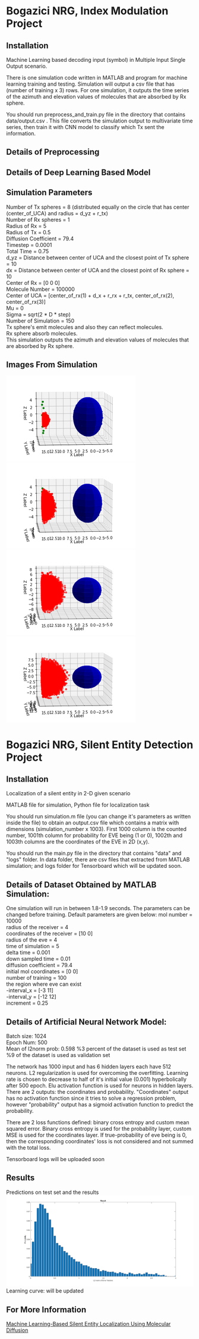 # Bogazici NRG, Index Modulation Project
## Installation
Machine Learning based decoding input (symbol) in Multiple Input Single Output scenario.

There is one simulation code written in MATLAB and program for machine learning training and testing.
Simulation will output a csv file that has (number of training x 3) rows. For one simulation, it outputs the time series of the azimuth and elevation values of molecules that are absorbed by Rx sphere.  

You should run preprocess_and_train.py file in the directory that contains data/output.csv . This file converts the simulation output to multivariate time series, then train it with CNN model to classify which Tx sent the information.

## Details of Preprocessing

## Details of Deep Learning Based Model


## Simulation Parameters
Number of Tx spheres = 8 (distributed equally on the circle that has center (center_of_UCA) and radius = d_yz +  r_tx)  
Number of Rx spheres = 1  
Radius of Rx = 5  
Radius of Tx = 0.5  
Diffusion Coefficient = 79.4  
Timestep = 0.0001  
Total Time = 0.75  
d_yz = Distance between center of UCA and the closest point of Tx sphere = 10  
dx = Distance between center of UCA and the closest point of Rx sphere = 10  
Center of Rx = [0 0 0]  
Molecule Number = 100000  
Center of UCA = [center_of_rx(1) + d_x + r_rx +  r_tx, center_of_rx(2), center_of_rx(3)]  
Mu = 0  
Sigma = sqrt(2 * D * step)  
Number of Simulation = 150  
Tx sphere's emit molecules and also they can reflect molecules.   
Rx sphere absorb molecules.  
This simulation outputs the azimuth and elevation values of molecules that are absorbed by Rx sphere.  
## Images From Simulation
![1](https://github.com/ozgurkara99/entity-detection/blob/master/index_modulation/images/sim.png)
![2](https://github.com/ozgurkara99/entity-detection/blob/master/index_modulation/images/sim2.png)
![3](https://github.com/ozgurkara99/entity-detection/blob/master/index_modulation/images/sim3.png)
![4](https://github.com/ozgurkara99/entity-detection/blob/master/index_modulation/images/sim4.png)

# Bogazici NRG, Silent Entity Detection Project
## Installation
Localization of a silent entity in 2-D given scenario

MATLAB file for simulation, Python file for localization task

You should run simulation.m file (you can change it's parameters as written inside the file) to obtain an output.csv file which contains a matrix with dimensions (simulation_number x 1003). First 1000 column is the counted number, 1001th column for probability for EVE being (1 or 0), 1002th and 1003th columns are the coordinates of the EVE in 2D (x,y).

You should run the main.py file in the directory that contains "data" and "logs" folder. In data folder, there are csv files that extracted from MATLAB simulation; and logs folder for Tensorboard which will be updated soon.

## Details of Dataset Obtained by MATLAB Simulation:
One simulation will run in between 1.8-1.9 seconds.
The parameters can be changed before training. Default parameters are given below:
mol number = 10000  
radius of the receiver = 4  
coordinates of the receiver = [10 0]  
radius of the eve = 4  
time of simulation = 5  
delta time = 0.001  
down sampled time = 0.01  
diffusion coefficient = 79.4  
initial mol coordinates = [0 0]  
number of training = 100  
the region where eve can exist  
-interval_x = [-3 11]  
-interval_y = [-12 12]  
increment = 0.25  

## Details of Artificial Neural Network Model:
Batch size: 1024  
Epoch Num: 500  
Mean of l2norm prob: 0.598
%3 percent of the dataset is used as test set  
%9 of the dataset is used as validation set  

The network has 1000 input and has 6 hidden layers each have 512 neurons. L2 regularization is used for overcoming the overfitting. Learning rate is chosen to decrease to half of it's initial value (0.001) hyperbolically after 500 epoch. Elu activation function is used for neurons in hidden layers. There are 2 outputs: the coordinates and probability. "Coordinates" output has no activation function since it tries to solve a regression problem, however "probability" output has a sigmoid activation function to predict the probability. 

There are 2 loss functions defined: binary cross entropy and custom mean squared error. Binary cross entropy is used for the probability layer, custom MSE is used for the coordinates layer. If true-probability of eve being is 0, then the corresponding coordinates' loss is not considered and not summed with the total loss.

Tensorboard logs will be uploaded soon

## Results 
Predictions on test set and the results
![Predictions on test set and the results](https://github.com/ozgurkara99/entity-detection/blob/master/silent_entity_detection/images/Results.png)
Learning curve:
will be updated

## For More Information
[Machine Learning-Based Silent Entity Localization Using Molecular Diffusion](https://ieeexplore.ieee.org/document/8964317)
